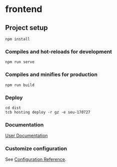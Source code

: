 # frontend

## Project setup
```
npm install
```

### Compiles and hot-reloads for development
```
npm run serve
```

### Compiles and minifies for production
```
npm run build
```

### Deploy
```
cd dist
tcb hosting deploy -r gz -e seu-170727
```

### Documentation
[User Documentation](https://github.com/realhuhu/cp_frontend/blob/main/User%20documentation.pdf)

### Customize configuration
See [Configuration Reference](https://cli.vuejs.org/config/).
